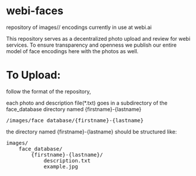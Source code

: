 # webi-faces
repository of images// encodings currently in use at webi.ai


This repository serves as a decentralized photo upload and review for webi services.
To ensure transparency and openness we publish our entire model of face encodings here with the photos as well.


# To Upload:

follow the format of the repository, 

each photo  and description file(*.txt) goes in a subdirectory of the face_database directory named {firstname}-{lastname} 
<pre>/images/face_database/{firstname}-{lastname}</pre>

the directory named {firstname}-{lastname} should be structured like:

<pre>
images/
    face_database/
        {firstname}-{lastname}/
            description.txt
            example.jpg</pre>
